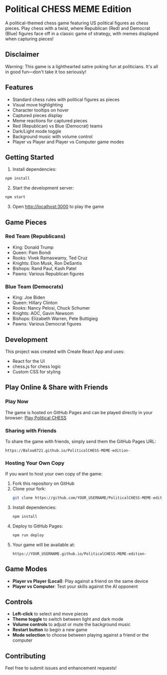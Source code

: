 # Political CHESS MEME Edition

A political-themed chess game featuring US political figures as chess pieces. Play chess with a twist, where Republican (Red) and Democrat (Blue) figures face off in a classic game of strategy, with memes displayed when capturing pieces!

## Disclaimer

Warning: This game is a lighthearted satire poking fun at politicians. It's all in good fun—don't take it too seriously!

## Features

- Standard chess rules with political figures as pieces
- Visual move highlighting
- Character tooltips on hover
- Captured pieces display
- Meme reactions for captured pieces
- Red (Republican) vs Blue (Democrat) teams
- Dark/Light mode toggle
- Background music with volume control
- Player vs Player and Player vs Computer game modes

## Getting Started

1. Install dependencies:
```bash
npm install
```

2. Start the development server:
```bash
npm start
```

3. Open [http://localhost:3000](http://localhost:3000) to play the game

## Game Pieces

### Red Team (Republicans)
- King: Donald Trump
- Queen: Pam Bondi
- Rooks: Vivek Ramaswamy, Ted Cruz
- Knights: Elon Musk, Ron DeSantis
- Bishops: Rand Paul, Kash Patel
- Pawns: Various Republican figures

### Blue Team (Democrats)
- King: Joe Biden
- Queen: Hillary Clinton
- Rooks: Nancy Pelosi, Chuck Schumer
- Knights: AOC, Gavin Newsom
- Bishops: Elizabeth Warren, Pete Buttigieg
- Pawns: Various Democrat figures

## Development

This project was created with Create React App and uses:
- React for the UI
- chess.js for chess logic
- Custom CSS for styling

## Play Online & Share with Friends

### Play Now
The game is hosted on GitHub Pages and can be played directly in your browser:
[Play Political CHESS](https://Baloo8721.github.io/PoliticalCHESS-MEME-edition-)

### Sharing with Friends
To share the game with friends, simply send them the GitHub Pages URL:
```
https://Baloo8721.github.io/PoliticalCHESS-MEME-edition-
```

### Hosting Your Own Copy
If you want to host your own copy of the game:

1. Fork this repository on GitHub
2. Clone your fork:
   ```bash
   git clone https://github.com/YOUR_USERNAME/PoliticalCHESS-MEME-edition-.git
   ```
3. Install dependencies:
   ```bash
   npm install
   ```
4. Deploy to GitHub Pages:
   ```bash
   npm run deploy
   ```
5. Your game will be available at:
   ```
   https://YOUR_USERNAME.github.io/PoliticalCHESS-MEME-edition-
   ```

## Game Modes

- **Player vs Player (Local)**: Play against a friend on the same device
- **Player vs Computer**: Test your skills against the AI opponent

## Controls

- **Left-click** to select and move pieces
- **Theme toggle** to switch between light and dark mode
- **Volume controls** to adjust or mute the background music
- **Restart button** to begin a new game
- **Mode selection** to choose between playing against a friend or the computer

## Contributing

Feel free to submit issues and enhancement requests!
